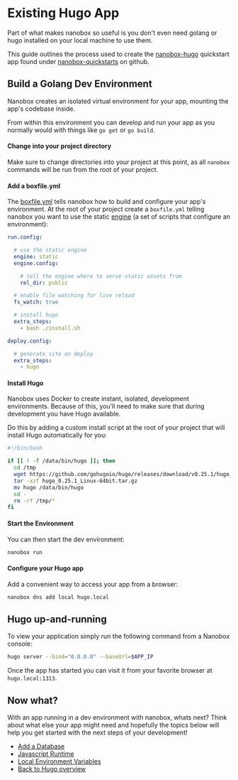 # Existing Hugo App
Part of what makes nanobox so useful is you don't even need golang or hugo installed on your local machine to use them.

This guide outlines the process used to create the <a href="https://github.com/nanobox-quickstarts/nanobox-hugo" target="\_blank">nanobox-hugo</a> quickstart app found under <a href="https://github.com/nanobox-quickstarts" target="\_blank">nanobox-quickstarts</a> on github.

## Build a Golang Dev Environment
Nanobox creates an isolated virtual environment for your app, mounting the app's codebase inside.

From within this environment you can develop and run your app as you normally would with things like `go get` or `go build`.

#### Change into your project directory
Make sure to change directories into your project at this point, as all `nanobox` commands will be run from the root of your project.

#### Add a boxfile.yml
The <a href="https://docs.nanobox.io/boxfile/" target="\_blank">boxfile.yml</a> tells nanobox how to build and configure your app's environment. At the root of your project create a `boxfile.yml` telling nanobox you want to use the static <a href="https://docs.nanobox.io/engines/" target="\_blank">engine</a> (a set of scripts that configure an environment):

```yaml
run.config:

  # use the static engine
  engine: static
  engine.config:

    # tell the engine where to serve static assets from
    rel_dir: public

  # enable file watching for live reload
  fs_watch: true

  # install hugo
  extra_steps:
    - bash ./install.sh

deploy.config:

  # generate site on deploy
  extra_steps:
    - hugo
```

#### Install Hugo
Nanobox uses Docker to create instant, isolated, development environments. Because of this, you’ll need to make sure that during development you have Hugo available.

Do this by adding a custom install script at the root of your project that will install Hugo automatically for you:

```bash
#!/bin/bash

if [[ ! -f /data/bin/hugo ]]; then
  cd /tmp
  wget https://github.com/gohugoio/hugo/releases/download/v0.25.1/hugo_0.25.1_Linux-64bit.tar.gz
  tar -xzf hugo_0.25.1_Linux-64bit.tar.gz
  mv hugo /data/bin/hugo
  cd -
  rm -rf /tmp/*
fi
```

#### Start the Environment
You can then start the dev environment:

```bash
nanobox run
```

#### Configure your Hugo app
Add a convenient way to access your app from a browser:

```bash
nanobox dns add local hugo.local
```

## Hugo up-and-running
To view your application simply run the following command from a Nanobox console:

```bash
hugo server --bind="0.0.0.0" --baseUrl=$APP_IP
```

Once the app has started you can visit it from your favorite browser at `hugo.local:1313`.

## Now what?
With an app running in a dev environment with nanobox, whats next? Think about what else your app might need and hopefully the topics below will help you get started with the next steps of your development!

* [Add a Database](/golang/hugo/next-steps/add-a-database)
* [Javascript Runtime](/golang/hugo/next-steps/javascript-runtime)
* [Local Environment Variables](/golang/hugo/next-steps/local-evars)
* [Back to Hugo overview](/golang/hugo)
